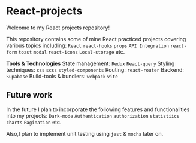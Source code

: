 # React-projects

Welcome to my React projects repository!

This repository contains some of mine React practiced projects covering various topics including:
`React` `react-hooks` `props` `API Integration` `react-form` `toast` `modal` `react-icons` `Local-storage` etc.

**Tools & Technologies**
State management: `Redux` `React-query`
Styling techniques: `css` `scss` `styled-components`
Routing: `react-router`
Backend: `Supabase`
Build-tools & bundlers: `webpack` `vite`

## Future work

In the future I plan to incorporate the following features and functionalities into my projects:
`Dark-mode` `Authentication` `authorization` `statistiics` `charts` `Pagination` etc.

Also,I plan to implement unit testing using `jest` & `mocha` later on.
